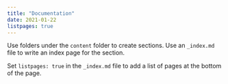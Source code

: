 ```yaml
---
title: "Documentation"
date: 2021-01-22
listpages: true
---
```


Use folders under the `content` folder to create sections. Use an `_index.md` file to write an index page for the section.

Set `listpages: true` in the `_index.md` file to add a list of pages at the bottom of the page.

